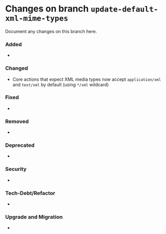 # Changes on branch `update-default-xml-mime-types`
Document any changes on this branch here.
### Added
- 

### Changed
- Core actions that expect XML media types now accept `application/xml` and `text/xml` by default (using `*/xml` wildcard)

### Fixed
- 

### Removed
- 

### Deprecated
- 

### Security
- 

### Tech-Debt/Refactor
- 

### Upgrade and Migration
- 
